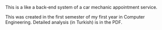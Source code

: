 This is a like a back-end system of a car mechanic appointment service.

This was created in the first semester of my first year in Computer Engineering. Detailed analysis (in Turkish) is in the PDF.
